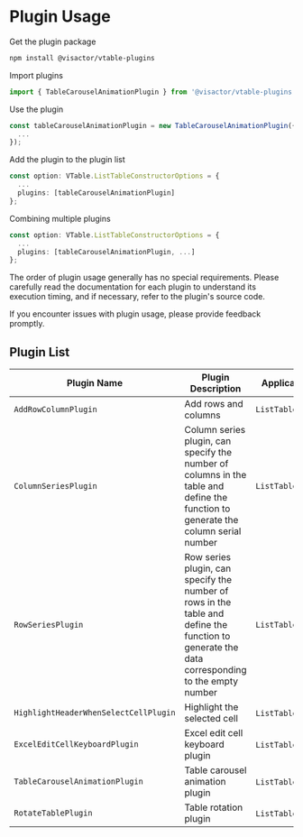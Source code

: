 # Plugin Usage

Get the plugin package

```bash
npm install @visactor/vtable-plugins
```
Import plugins

```ts
import { TableCarouselAnimationPlugin } from '@visactor/vtable-plugins';
```

Use the plugin  

```ts
const tableCarouselAnimationPlugin = new TableCarouselAnimationPlugin({
  ...
});
```

Add the plugin to the plugin list

```ts
const option: VTable.ListTableConstructorOptions = {
  ...
  plugins: [tableCarouselAnimationPlugin]
};
```

Combining multiple plugins

```ts
const option: VTable.ListTableConstructorOptions = {
  ...
  plugins: [tableCarouselAnimationPlugin, ...]
};
```

The order of plugin usage generally has no special requirements. Please carefully read the documentation for each plugin to understand its execution timing, and if necessary, refer to the plugin's source code.

If you encounter issues with plugin usage, please provide feedback promptly.

## Plugin List
| Plugin Name | Plugin Description | Applicable Object |
| --- | --- | --- |
| `AddRowColumnPlugin` | Add rows and columns | `ListTable` |
| `ColumnSeriesPlugin` | Column series plugin, can specify the number of columns in the table and define the function to generate the column serial number | `ListTable` |
| `RowSeriesPlugin` | Row series plugin, can specify the number of rows in the table and define the function to generate the data corresponding to the empty number | `ListTable` |
| `HighlightHeaderWhenSelectCellPlugin` | Highlight the selected cell | `ListTable`,`PivotTable` |
| `ExcelEditCellKeyboardPlugin` | Excel edit cell keyboard plugin | `ListTable`,`PivotTable` |
| `TableCarouselAnimationPlugin` | Table carousel animation plugin | `ListTable`,`PivotTable` |
| `RotateTablePlugin` | Table rotation plugin | `ListTable`,`PivotTable` |